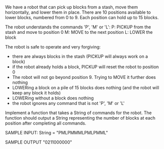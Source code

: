 We have a robot that can pick up blocks from a stash, move them horizontally, and lower them in place. There are 10 positions available to lower blocks, numbered from 0 to 9. Each position can hold up to 15 blocks.

The robot understands the commands 'P', 'M' or 'L': 
P: PICKUP from the stash and move to position 0 
M: MOVE to the next position 
L: LOWER the block

The robot is safe to operate and very forgiving:
* there are always blocks in the stash (PICKUP will always work on a block)
* if the robot already holds a block, PICKUP will reset the robot to position 0
* The robot will not go beyond position 9. Trying to MOVE it further does nothing
* LOWERing a block on a pile of 15 blocks does nothing (and the robot will keep any block it holds)
* LOWERing without a block does nothing
* the robot ignores any command that is not 'P', 'M' or 'L'

Implement a function that takes a String of commands for the robot. 
The function should output a String representing the number of blocks at each position after completing all commands.

SAMPLE INPUT: String = "PMLPMMMLPMLPMML"

SAMPLE OUTPUT "0211000000"
